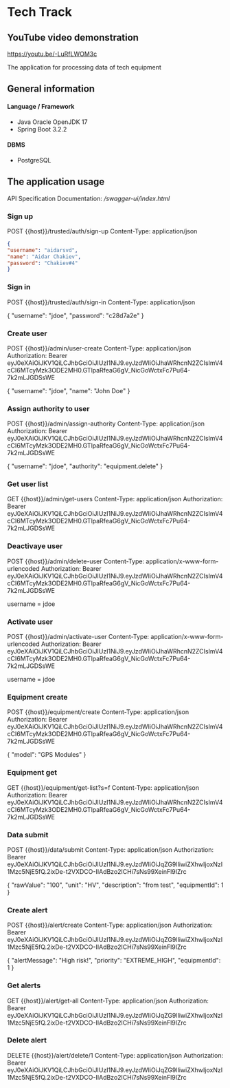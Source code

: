 # Tech Track

## YouTube video demonstration
https://youtu.be/-LuRfLWOM3c

The application for processing data of tech equipment

## General information
#### Language / Framework
- Java Oracle OpenJDK 17
- Spring Boot 3.2.2

#### DBMS
- PostgreSQL


## The application usage
API Specification Documentation: _/swagger-ui/index.html_

### Sign up
POST {{host}}/trusted/auth/sign-up
Content-Type: application/json
```json
{
"username": "aidarsvd",
"name": "Aidar Chakiev",
"password": "Chakiev#4"
}
```


### Sign in
POST {{host}}/trusted/auth/sign-in
Content-Type: application/json

{
"username": "jdoe",
"password": "c28d7a2e"
}

### Create user
POST {{host}}/admin/user-create
Content-Type: application/json
Authorization: Bearer eyJ0eXAiOiJKV1QiLCJhbGciOiJIUzI1NiJ9.eyJzdWIiOiJhaWRhcnN2ZCIsImV4cCI6MTcyMzk3ODE2MH0.GTlpaRfeaG6gV_NicGoWctxFc7Pu64-7k2mLJGDSsWE

{
"username": "jdoe",
"name": "John Doe"
}

### Assign authority to user
POST {{host}}/admin/assign-authority
Content-Type: application/json
Authorization: Bearer eyJ0eXAiOiJKV1QiLCJhbGciOiJIUzI1NiJ9.eyJzdWIiOiJhaWRhcnN2ZCIsImV4cCI6MTcyMzk3ODE2MH0.GTlpaRfeaG6gV_NicGoWctxFc7Pu64-7k2mLJGDSsWE

{
"username": "jdoe",
"authority": "equipment.delete"
}

### Get user list
GET {{host}}/admin/get-users
Content-Type: application/json
Authorization: Bearer eyJ0eXAiOiJKV1QiLCJhbGciOiJIUzI1NiJ9.eyJzdWIiOiJhaWRhcnN2ZCIsImV4cCI6MTcyMzk3ODE2MH0.GTlpaRfeaG6gV_NicGoWctxFc7Pu64-7k2mLJGDSsWE

### Deactivaye user
POST {{host}}/admin/delete-user
Content-Type: application/x-www-form-urlencoded
Authorization: Bearer eyJ0eXAiOiJKV1QiLCJhbGciOiJIUzI1NiJ9.eyJzdWIiOiJhaWRhcnN2ZCIsImV4cCI6MTcyMzk3ODE2MH0.GTlpaRfeaG6gV_NicGoWctxFc7Pu64-7k2mLJGDSsWE

username = jdoe


### Activate user
POST {{host}}/admin/activate-user
Content-Type: application/x-www-form-urlencoded
Authorization: Bearer eyJ0eXAiOiJKV1QiLCJhbGciOiJIUzI1NiJ9.eyJzdWIiOiJhaWRhcnN2ZCIsImV4cCI6MTcyMzk3ODE2MH0.GTlpaRfeaG6gV_NicGoWctxFc7Pu64-7k2mLJGDSsWE

username = jdoe

### Equipment create
POST {{host}}/equipment/create
Content-Type: application/json
Authorization: Bearer eyJ0eXAiOiJKV1QiLCJhbGciOiJIUzI1NiJ9.eyJzdWIiOiJhaWRhcnN2ZCIsImV4cCI6MTcyMzk3ODE2MH0.GTlpaRfeaG6gV_NicGoWctxFc7Pu64-7k2mLJGDSsWE

{
"model": "GPS Modules"
}

### Equipment get
GET {{host}}/equipment/get-list?s=f
Content-Type: application/json
Authorization: Bearer eyJ0eXAiOiJKV1QiLCJhbGciOiJIUzI1NiJ9.eyJzdWIiOiJhaWRhcnN2ZCIsImV4cCI6MTcyMzk3ODE2MH0.GTlpaRfeaG6gV_NicGoWctxFc7Pu64-7k2mLJGDSsWE


### Data submit
POST {{host}}/data/submit
Content-Type: application/json
Authorization: Bearer eyJ0eXAiOiJKV1QiLCJhbGciOiJIUzI1NiJ9.eyJzdWIiOiJqZG9lIiwiZXhwIjoxNzI1Mzc5NjE5fQ.2ixDe-t2VXDCO-IIAdBzo2ICHi7sNs99XeinFl9IZrc

{
"rawValue": "100",
"unit": "HV",
"description": "from test",
"equipmentId": 1
}


### Create alert
POST {{host}}/alert/create
Content-Type: application/json
Authorization: Bearer eyJ0eXAiOiJKV1QiLCJhbGciOiJIUzI1NiJ9.eyJzdWIiOiJqZG9lIiwiZXhwIjoxNzI1Mzc5NjE5fQ.2ixDe-t2VXDCO-IIAdBzo2ICHi7sNs99XeinFl9IZrc

{
"alertMessage": "High risk!",
"priority": "EXTREME_HIGH",
"equipmentId": 1
}

### Get alerts
GET {{host}}/alert/get-all
Content-Type: application/json
Authorization: Bearer eyJ0eXAiOiJKV1QiLCJhbGciOiJIUzI1NiJ9.eyJzdWIiOiJqZG9lIiwiZXhwIjoxNzI1Mzc5NjE5fQ.2ixDe-t2VXDCO-IIAdBzo2ICHi7sNs99XeinFl9IZrc


### Delete alert
DELETE {{host}}/alert/delete/1
Content-Type: application/json
Authorization: Bearer eyJ0eXAiOiJKV1QiLCJhbGciOiJIUzI1NiJ9.eyJzdWIiOiJqZG9lIiwiZXhwIjoxNzI1Mzc5NjE5fQ.2ixDe-t2VXDCO-IIAdBzo2ICHi7sNs99XeinFl9IZrc
